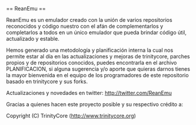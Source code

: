 == ReanEmu ==

ReanEmu es un emulador creado con la unión de varios repositorios reconocidos y
código nuestro con el afán de complementarlos y completarlos a todos en
un único emulador que pueda brindar código útil, actualizado y estable.

Hemos generado una metodología y planificación interna la cual nos permite estar
al día en las actualizaciones y mejoras de trinitycore, parches propios y de
repositorios conocidos, puedes encontrarla en el archivo PLANIFICACION, si alguna
sugerencia y/o aporte que quieras darnos tienes la mayor bienvenida en el equipo
de los programadores de este repositorio basado en trinitycore y sus forks.

Actualizaciones y novedades en twitter: http://twitter.com/ReanEmu

Gracias a quienes hacen este proyecto posible y su respectivo crédito a:

Copyright (C) TrinityCore (http://www.trinitycore.org)
